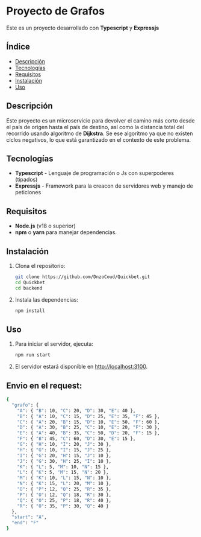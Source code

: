 # Proyecto de Grafos

Este es un proyecto desarrollado con **Typescript** y **Expressjs**

## Índice

- [Descripción](#descripción)
- [Tecnologías](#tecnologías)
- [Requisitos](#requisitos)
- [Instalación](#instalación)
- [Uso](#uso)

## Descripción

Este proyecto es un microservicio para devolver el camino más corto desde el país de origen hasta el país de destino, así como la distancia total del recorrido usando algoritmo de **Dijkstra**.
Se ese algoritmo ya que no existen ciclos negativos, lo que está garantizado en el contexto de este problema.

## Tecnologías

- **Typescript** - Lenguaje de programación o Js con superpoderes (tipados)
- **Expressjs** - Framework para la creacon de servidores web y manejo de peticiones

## Requisitos

- **Node.js** (v18 o superior)
- **npm** o **yarn** para manejar dependencias.


## Instalación

1. Clona el repositorio:
   ```bash
   git clone https://github.com/DnzoCoud/Quickbet.git
   cd Quickbet
   cd backend
   ```
2. Instala las dependencias:
   ```bash
   npm install
   ```

## Uso
1. Para iniciar el servidor, ejecuta:
   ```bash
   npm run start
   ```

2. El servidor estará disponible en [http://localhost:3100](http://localhost:3100).

## Envio en el request:

```bash
{
  "grafo": {
    "A": { "B": 10, "C": 20, "D": 30, "E": 40 },
    "B": { "A": 10, "C": 15, "D": 25, "E": 35, "F": 45 },
    "C": { "A": 20, "B": 15, "D": 10, "E": 50, "F": 60 },
    "D": { "A": 30, "B": 25, "C": 10, "E": 20, "F": 30 },
    "E": { "A": 40, "B": 35, "C": 50, "D": 20, "F": 15 },
    "F": { "B": 45, "C": 60, "D": 30, "E": 15 },
    "G": { "H": 10, "I": 20, "J": 30 },
    "H": { "G": 10, "I": 15, "J": 25 },
    "I": { "G": 20, "H": 15, "J": 10 },
    "J": { "G": 30, "H": 25, "I": 10 },
    "K": { "L": 5, "M": 10, "N": 15 },
    "L": { "K": 5, "M": 15, "N": 20 },
    "M": { "K": 10, "L": 15, "N": 10 },
    "N": { "K": 15, "L": 20, "M": 10 },
    "O": { "P": 12, "Q": 25, "R": 35 },
    "P": { "O": 12, "Q": 18, "R": 30 },
    "Q": { "O": 25, "P": 18, "R": 40 },
    "R": { "O": 35, "P": 30, "Q": 40 }
  },
  "start": "A",
  "end": "F"
}
```
